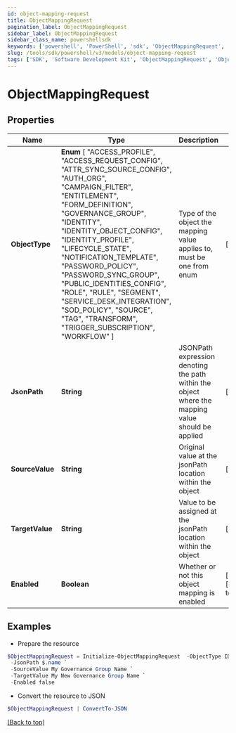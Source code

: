```yaml
---
id: object-mapping-request
title: ObjectMappingRequest
pagination_label: ObjectMappingRequest
sidebar_label: ObjectMappingRequest
sidebar_class_name: powershellsdk
keywords: ['powershell', 'PowerShell', 'sdk', 'ObjectMappingRequest', 'ObjectMappingRequest'] 
slug: /tools/sdk/powershell/v3/models/object-mapping-request
tags: ['SDK', 'Software Development Kit', 'ObjectMappingRequest', 'ObjectMappingRequest']
---
```



# ObjectMappingRequest

## Properties

Name | Type | Description | Notes
------------ | ------------- | ------------- | -------------
**ObjectType** |  **Enum** [  "ACCESS_PROFILE",    "ACCESS_REQUEST_CONFIG",    "ATTR_SYNC_SOURCE_CONFIG",    "AUTH_ORG",    "CAMPAIGN_FILTER",    "ENTITLEMENT",    "FORM_DEFINITION",    "GOVERNANCE_GROUP",    "IDENTITY",    "IDENTITY_OBJECT_CONFIG",    "IDENTITY_PROFILE",    "LIFECYCLE_STATE",    "NOTIFICATION_TEMPLATE",    "PASSWORD_POLICY",    "PASSWORD_SYNC_GROUP",    "PUBLIC_IDENTITIES_CONFIG",    "ROLE",    "RULE",    "SEGMENT",    "SERVICE_DESK_INTEGRATION",    "SOD_POLICY",    "SOURCE",    "TAG",    "TRANSFORM",    "TRIGGER_SUBSCRIPTION",    "WORKFLOW" ] | Type of the object the mapping value applies to, must be one from enum | [required]
**JsonPath** | **String** | JSONPath expression denoting the path within the object where the mapping value should be applied | [required]
**SourceValue** | **String** | Original value at the jsonPath location within the object | [required]
**TargetValue** | **String** | Value to be assigned at the jsonPath location within the object | [required]
**Enabled** | **Boolean** | Whether or not this object mapping is enabled | [optional] [default to $false]

## Examples

- Prepare the resource
```powershell
$ObjectMappingRequest = Initialize-ObjectMappingRequest  -ObjectType IDENTITY `
 -JsonPath $.name `
 -SourceValue My Governance Group Name `
 -TargetValue My New Governance Group Name `
 -Enabled false
```

- Convert the resource to JSON
```powershell
$ObjectMappingRequest | ConvertTo-JSON
```


[[Back to top]](#) 

